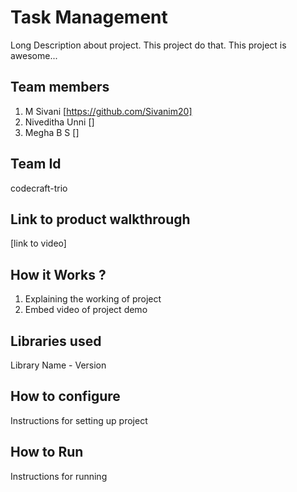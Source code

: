 
# Task Management
Long Description about project. This project do that. This project is awesome...
## Team members
1. M Sivani [https://github.com/Sivanim20]
2. Niveditha Unni []
3. Megha B S []
## Team Id
codecraft-trio
## Link to product walkthrough
[link to video]
## How it Works ?
1. Explaining the working of project
2. Embed video of project demo
## Libraries used
Library Name - Version
## How to configure
Instructions for setting up project
## How to Run
Instructions for running
